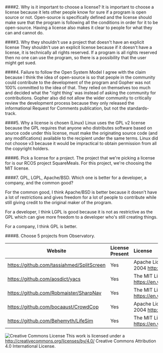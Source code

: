 ####2. Why is it important to choose a license?
It is important to choose a license because it lets other people know for sure if a program is open source or not.
Open-source is specifically defined and the license should make sure that the program is following all the conditions in order
for it to be open-source. Having a license also makes it clear to people for what they can and cannot do.

####3. Why they shouldn't use a project that doesn't have an explicit license
They shouldn't use an explicit license because if it doesn't have a license, it is technically all rights reserved.
If a program is all rights reserved then no one can use the program, so there is a possibility that the user might get sued.

####4. Failure to follow the Open System Model
I agree with the claim because I think the idea of open-source is so that people in the community could contribute to 
the development of the program and Gopher was not 100% committed to the idea of that. They relied on themselves too much
and decided what the "right thing' was instead of asking the community for contributions. Gopher also did not allow the wider
community to critically review the development process because they only released the informational Request for Comments publication, 
but not the standards-track.

####5. Why a license is chosen (Linux)
Linux uses the GPL v2 license because the GPL requires that anyone who distributes software based on source code under this license, must make the originating source code (and any modifications) available to the recipient under the same terms. Linux did not choose v3
because it would be impractical to obtain permission from all the copyright holders.

####6. Pick a license for a project.
The project that we're picking a license for is our RCOS project SquareMeals. For this project, we're choosing the MIT license.

####7. GPL, LGPL, Apache/BSD. Which one is better for a developer, a company, and the common good?

For the common good, I think Apache/BSD is better because it doesn't have a lot of restrictions and gives
freedom for a lot of people to contribute while still giving credit to the original maker of the program.

For a developer, I think LGPL is good because it is not as restrictive as the GPL which can give more freedom to 
a developer who's still creating things. 

For a company, I think GPL is better.

####8. Choose 5 projects from Observatory. 

Website | License Present | License
---------|:----------|:-------
https://github.com/tassiahmed/SplitScreen | Yes | Apache License Version 2.0, January 2004 http://www.apache.org/licenses/
https://github.com/aosdict/yacs           | Yes | The MIT License (MIT) https://en.wikipedia.org/wiki/MIT_License
https://github.com/Robmaister/SharpNav    | Yes | The MIT License (MIT) https://en.wikipedia.org/wiki/MIT_License
https://github.com/bocaaust/CrowdCop      | Yes | Apache License Version 2.0, January 2004 http://www.apache.org/licenses/
https://github.com/Behemyth/LifeSim       | Yes | The MIT License (MIT) https://en.wikipedia.org/wiki/MIT_License

![Creative Commons License](https://i.creativecommons.org/l/by/4.0/88x31.png) This work is licensed under a http://creativecommons.org/licenses/by/4.0/ Creative Commons Attribution 4.0 International License.
